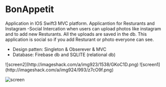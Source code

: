 # BonAppetit


Application in IOS Swift3 MVC platform.
Applicantion for Resturants and  Instagram -Social Intercation when users can upload photos like instagram and to add new Resturants.
All the uploads are saved in the db.
This application is social so if you add Resturant or photo everyone can see.

* Design patten: Singleton & Obserever & MVC
* Database: Firebase db and SQLITE (relational db)

<div>![screen2](http://imageshack.com/a/img923/1538/GKoC1D.png)  ![screen1](http://imageshack.com/a/img924/993/z7cO9f.png)</div>

![screen](http://imageshack.com/a/img924/1294/HwY0Om.png)


